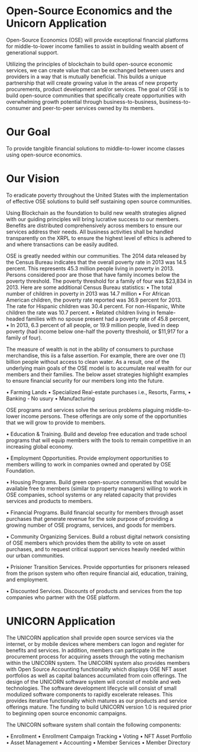 # Open-Source Economics and the Unicorn Application
Open-Source Economics (OSE) will provide exceptional financial platforms for middle-to-lower income families to assist in building wealth absent of generational support. 

Utilizing the principles of blockchain to build open-source economic services, we can create value that can be exchanged between users and providers in a way that is mutually beneficial.  This builds a unique partnership that will create growing value in the areas of new property procurements, product development and/or services. The goal of OSE is to build open-source communities that specifically create opportunities with overwhelming growth potential through business-to-business, business-to-consumer and peer-to-peer services owned by its members.
# Our Goal
To provide tangible financial solutions to middle-to-lower income classes using open-source economics.

# Our Vision
To eradicate poverty throughout the United States with the implementation of effective OSE solutions to build self sustaining open source communities.

Using Blockchain as the foundation to build new wealth strategies aligned with our guiding principles will bring lucrative success to our members.  Benefits are distributed comprehensively across members to ensure our services address their needs.  All business activities shall be handled transparently on the XRPL to ensure the highest level of ethics is adhered to and where transactions can be easily audited.  

OSE is greatly needed within our communities.  The 2014 data released by the Census Bureau indicates that the overall poverty rate in 2013 was 14.5 percent.  This represents 45.3 million people living in poverty in 2013.  Persons considered poor are those that have family incomes below the poverty threshold.  The poverty threshold for a family of four was $23,834 in 2013.  Here are some additional Census Bureau statistics:
•	The total number of children in poverty in 2013 was 14.7 million 
•	For African American children, the poverty rate reported was 36.9 percent for 2013.  The rate for Hispanic children was 30.4 percent.  For non-Hispanic, White children the rate was 10.7 percent. 
•	Related children living in female-headed families with no spouse present had a poverty rate of 45.8 percent, 
•	In 2013, 6.3 percent of all people, or 19.9 million people, lived in deep poverty (had income below one-half the poverty threshold, or $11,917 for a family of four). 

The measure of wealth is not in the ability of consumers to purchase merchandise, this iis a false assertion.  For example, there are over one (1) billion people without access to clean water.  As a result, one of the underlying main goals of the OSE model is to accumulate real wealth for our members and their families.  The below asset strategies highlight examples to ensure financial security for our members long into the future.

•	Farming Lands
•	Specialized Real-estate purchases i.e., Resorts, Farms, 
•	Banking - No usury
•	Manufacturing

OSE programs and services solve the serious problems plaguing middle-to-lower income persons.  These offerings are only some of the opportunities that we will grow to provide  to members.  

•	Education & Training.  Build and develop free education and trade school programs that will equip members with the tools to remain competitive in an increasing global economy.

•	Employment Opportunities.  Provide employment opportunities to members willing to work in companies owned and operated by OSE Foundation. 

•	Housing Programs.  Build green open-source communities that would be available free to members (similar to property managers) willing to work in OSE companies, school systems or any related capacity that provides services and products to members.

•	Financial Programs.  Build financial security for members through asset purchases that generate revenue for the sole purpose of providing a growing number of OSE programs, services, and goods for members.

•	Community Organizing Services.  Build a robust digital network consisting of OSE members which provides them the ability to vote on asset purchases, and to request critical support services heavily needed within our urban communities.

•	Prisioner Transition Services.  Provide opportunties for prisoners released from the prison system who often require financial aid, education, training, and employment.

•	Discounted Services.  Discounts of products and services from the top companies who partner with the OSE platform. 

# UNICORN Application

The UNICORN application shall provide open source services via the internet, or by mobile devices where members can logon and register for benefits and services. In addition, members can particpate in the procurement process for acquiring assets through the voting mechanism within the UNICORN system.  The UNICORN system also provides members with Open Source Accounting functionality which displays OSE NFT asset portfolios as well as capital balances accumilated from coin offerings. The design of the UNICORN software system will consist of mobile and web technologies.  The software development lifecycle will consist of small modulized software components to rapidly excelerate releases. This provides iterative functionality which matures as our products and service offerings mature. The funding to build UNICORN version 1.0 is required prior to beginning open source enconomic campaigns.

The UNICORN software system shall contain the following components:

•	Enrollment
•	Enrollment Campaign Tracking
•	Voting
•	NFT Asset Portfolio
•	Asset Management
•	Accounting 
•	Member Services
•	Member Directory


